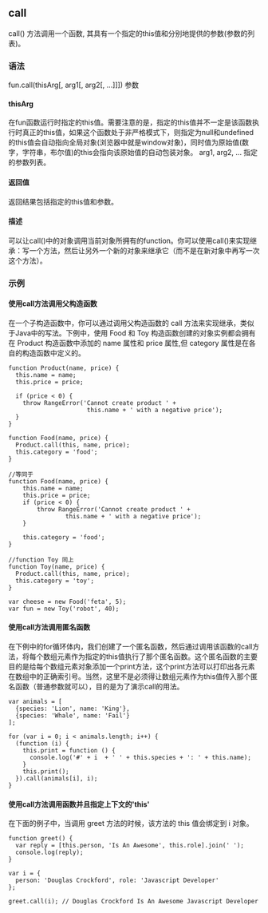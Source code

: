 ## call

call() 方法调用一个函数, 其具有一个指定的this值和分别地提供的参数(参数的列表)。

### 语法
fun.call(thisArg[, arg1[, arg2[, ...]]])
参数

#### thisArg
在fun函数运行时指定的this值。需要注意的是，指定的this值并不一定是该函数执行时真正的this值，如果这个函数处于非严格模式下，则指定为null和undefined的this值会自动指向全局对象(浏览器中就是window对象)，同时值为原始值(数字，字符串，布尔值)的this会指向该原始值的自动包装对象。
arg1, arg2, ...
指定的参数列表。

#### 返回值
返回结果包括指定的this值和参数。

#### 描述
可以让call()中的对象调用当前对象所拥有的function。你可以使用call()来实现继承：写一个方法，然后让另外一个新的对象来继承它（而不是在新对象中再写一次这个方法）。

### 示例

#### 使用call方法调用父构造函数

在一个子构造函数中，你可以通过调用父构造函数的 call 方法来实现继承，类似于Java中的写法。下例中，使用 Food 和 Toy 构造函数创建的对象实例都会拥有在 Product 构造函数中添加的 name 属性和 price 属性,但 category 属性是在各自的构造函数中定义的。

```
function Product(name, price) {
  this.name = name;
  this.price = price;

  if (price < 0) {
    throw RangeError('Cannot create product ' +
                      this.name + ' with a negative price');
  }
}

function Food(name, price) {
  Product.call(this, name, price); 
  this.category = 'food';
}

//等同于
function Food(name, price) { 
    this.name = name;
    this.price = price;
    if (price < 0) {
        throw RangeError('Cannot create product ' +
                this.name + ' with a negative price');
    }

    this.category = 'food'; 
}

//function Toy 同上
function Toy(name, price) {
  Product.call(this, name, price);
  this.category = 'toy';
}

var cheese = new Food('feta', 5);
var fun = new Toy('robot', 40);
```

#### 使用call方法调用匿名函数

在下例中的for循环体内，我们创建了一个匿名函数，然后通过调用该函数的call方法，将每个数组元素作为指定的this值执行了那个匿名函数。这个匿名函数的主要目的是给每个数组元素对象添加一个print方法，这个print方法可以打印出各元素在数组中的正确索引号。当然，这里不是必须得让数组元素作为this值传入那个匿名函数（普通参数就可以），目的是为了演示call的用法。

```
var animals = [
  {species: 'Lion', name: 'King'},
  {species: 'Whale', name: 'Fail'}
];

for (var i = 0; i < animals.length; i++) {
  (function (i) { 
    this.print = function () { 
      console.log('#' + i  + ' ' + this.species + ': ' + this.name); 
    } 
    this.print();
  }).call(animals[i], i);
}
```

#### 使用call方法调用函数并且指定上下文的'this'

在下面的例子中，当调用 greet 方法的时候，该方法的 this 值会绑定到 i 对象。
 
```
function greet() {
  var reply = [this.person, 'Is An Awesome', this.role].join(' ');
  console.log(reply);
}

var i = {
  person: 'Douglas Crockford', role: 'Javascript Developer'
};

greet.call(i); // Douglas Crockford Is An Awesome Javascript Developer
```
